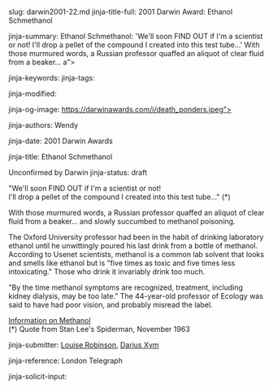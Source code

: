 slug: darwin2001-22.md
jinja-title-full: 2001 Darwin Award: Ethanol Schmethanol

jinja-summary: Ethanol Schmethanol: 'We'll soon FIND OUT if I'm a scientist or not! I'll drop a pellet of the compound I created into this test tube...' With those murmured words, a Russian professor quaffed an aliquot of clear fluid from a beaker... a">

jinja-keywords:
jinja-tags:

jinja-modified:

jinja-og-image: https://darwinawards.com/i/death_ponders.jpeg">

jinja-authors: Wendy

jinja-date: 2001 Darwin Awards


jinja-title: Ethanol Schmethanol

Unconfirmed by Darwin
jinja-status: draft
		<P>"We'll soon FIND OUT if I'm a scientist or not!<BR>
		I'll drop a pellet of the compound I created into this test tube..."
		 (*)</P>
		<P>With those murmured words, a Russian professor quaffed an aliquot of clear fluid from a beaker... and slowly succumbed to methanol poisoning.
</P>
		<P>
The Oxford University professor had been in the habit of drinking laboratory ethanol until he unwittingly poured his last drink from a bottle of methanol. According to Usenet scientists, methanol is a common lab solvent that looks and smells like ethanol but is "five times as toxic and five times less intoxicating." Those who drink it invariably drink too much.
		<P>
"By the time methanol symptoms are recognized, treatment, including kidney dialysis, may be too late."
The 44-year-old professor of Ecology was said to have had poor vision, and probably misread the label.
		<P>
<A href="http://solstice.crest.org/renewables/bioenergy-list-archive/9705/msg00142.html%0A">Information on Methanol</A><BR>
		 (*) Quote from Stan Lee's Spiderman, November 1963

		
<P align=center>
<!--#include virtual="/inc/votebar_viewvoteonly" -->

jinja-submitter: <A href="mailto:REMOVE-lrobinson@telik.com">Louise Robinson</A>, <A href="mailto:REMOVE-drxym@yahoo.com">Darius Xym</A>

jinja-reference: London Telegraph

jinja-solicit-input:



<!--#include file=nav_2001.html -->


